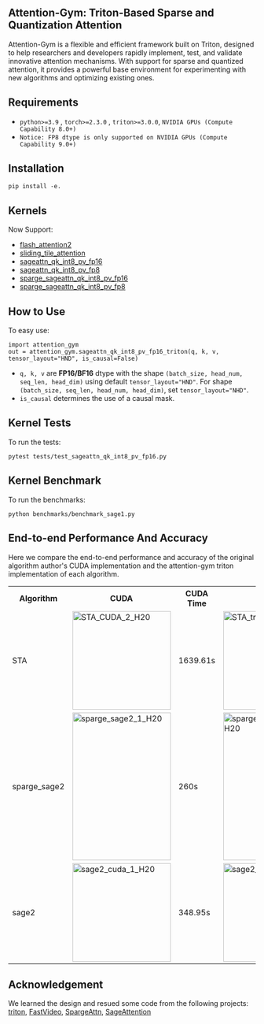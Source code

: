 ## Attention-Gym: Triton-Based Sparse and Quantization Attention

Attention-Gym is a flexible and efficient framework built on Triton, designed to help researchers and developers rapidly implement, test, and validate innovative attention mechanisms. With support for sparse and quantized attention, it provides a powerful base environment for experimenting with new algorithms and optimizing existing ones.

## Requirements

* `python>=3.9` , `torch>=2.3.0` , `triton>=3.0.0`, `NVIDIA GPUs (Compute Capability 8.0+)`
* `Notice: FP8 dtype is only supported on NVIDIA GPUs (Compute Capability 9.0+)`

## Installation

```
pip install -e.
```

## Kernels

Now Support:

* [flash_attention2](https://arxiv.org/abs/2307.08691)
* [sliding_tile_attention](https://arxiv.org/abs/2502.04507)
* [sageattn_qk_int8_pv_fp16](https://arxiv.org/abs/2410.02367)
* [sageattn_qk_int8_pv_fp8](https://arxiv.org/abs/2411.10958)
* [sparge_sageattn_qk_int8_pv_fp16](https://arxiv.org/abs/2502.18137)
* [sparge_sageattn_qk_int8_pv_fp8](https://arxiv.org/abs/2502.18137)

## How to Use

To easy use:

```
import attention_gym
out = attention_gym.sageattn_qk_int8_pv_fp16_triton(q, k, v, tensor_layout="HND", is_causal=False)
```

* `q, k, v` are **FP16/BF16** dtype with the shape `(batch_size, head_num, seq_len, head_dim)` using default `tensor_layout="HND"`. For shape `(batch_size, seq_len, head_num, head_dim)`, set `tensor_layout="NHD"`.
* `is_causal` determines the use of a causal mask.

## Kernel Tests

To run the tests:

```
pytest tests/test_sageattn_qk_int8_pv_fp16.py
```

## Kernel Benchmark

To run the benchmarks:

```
python benchmarks/benchmark_sage1.py
```

## End-to-end Performance And Accuracy

Here we compare the end-to-end performance and accuracy of the original algorithm author's CUDA implementation and the attention-gym triton implementation of each algorithm.

<table>
  <tr>
    <th>Algorithm</th>
    <th>CUDA</th>
    <th>CUDA Time</th>
    <th>Triton</th>
    <th>Triton Time</th>
    <th>Env</th>
  </tr>
  <tr>
    <td>STA</td>
    <td><img src="assets/sta_cuda_2_H20.gif" width="200" alt="STA_CUDA_2_H20"></td>
    <td>1639.61s</td>
    <td><img src="assets/sta_triton_2_H20.gif" width="200" alt="STA_triton_2_H20"></td>
    <td>1853.24s</td>
    <td>wanx2.1-14B H20 2-gpus</td>
  </tr>
 <tr>
    <td>sparge_sage2</td>
    <td><img src="assets/sparge_sage2_cuda_1_H20.gif" width="200" height="300" alt="sparge_sage2_1_H20"></td>
    <td>260s</td>
    <td><img src="assets/sparge_sage2_triton_1_H20.gif" width="200" height="300" alt="sparge_sage2_triton_1_H20"></td>
    <td>268s</td>
    <td>wanx2.1-1.3B H20 1-gpu</td>
 </tr>
 <tr>
    <td>sage2</td>
    <td><img src="assets/sage2_cuda_1_H20.gif" width="200" alt="sage2_cuda_1_H20"></td>
    <td>348.95s</td>
    <td><img src="assets/sage2_triton_1_H20.gif" width="200" alt="sage2_triton_1_H20"></td>
    <td>359.94s</td>
    <td>wanx2.1-1.3B H20 1-gpu</td>
 </tr>
</table>

## Acknowledgement

We learned the design and resued some code from the following projects: [triton](https://github.com/triton-lang/triton), [FastVideo](https://github.com/hao-ai-lab/FastVideo), [SpargeAttn](https://github.com/thu-ml/SpargeAttn), [SageAttention](https://github.com/thu-ml/SageAttention)

